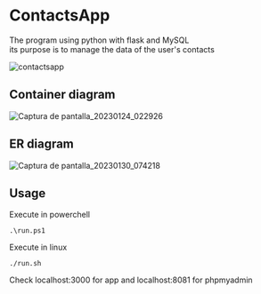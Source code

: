 # ContactsApp

The program using python with flask and MySQL  
its purpose is to manage the data of the user's contacts

![contactsapp](https://user-images.githubusercontent.com/65524105/214897613-e990d05d-686c-4cd1-ab59-7f61b1fb87ad.gif)


## Container diagram 
![Captura de pantalla_20230124_022926](https://user-images.githubusercontent.com/65524105/215471487-4f068bc8-2433-4f32-8efb-bcf2a57904b9.png)

## ER diagram 
![Captura de pantalla_20230130_074218](https://user-images.githubusercontent.com/65524105/215480382-86c84281-167e-4590-b040-b6e94f3d88db.png)

## Usage
Execute in powerchell
```
.\run.ps1
```
Execute in linux
```
./run.sh
```
Check localhost:3000 for app and localhost:8081 for phpmyadmin
